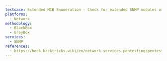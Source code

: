 ```yaml
---
testcase: Extended MIB Enumeration - Check for extended SNMP modules or custom MIBs like NET-SNMP-EXTEND-MIB to identify additional info or commands accessible
platforms: 
  - Network
methodology: 
  - BlackBox
  - GreyBox
services:
  - SNMP
references:
  - https://book.hacktricks.wiki/en/network-services-pentesting/pentesting-snmp/index.html
---
```

